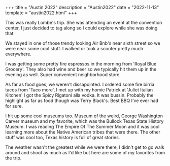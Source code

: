 
+++
title = "Austin 2022"
description = "Austin2022"
date = "2022-11-13"
template = "austin2022.html"
+++

This was really Lombe's trip.  She was attending an event at the convention center, I just decided to tag along so I could explore while she was doing that.  

We stayed in one of those trendy looking Air Bnb's near sixth street so we were near some cool stuff.  I walked or took a scooter pretty much everywhere.  

I was getting some pretty fire espressos in the morning from 'Royal Blue Grocery'.  They also had wine and beer so we typically hit them up in the evening as well.  Super convenient neighborhood store.  

As far as food goes, we weren't dissapointed.  I ordered some fire birria tacos from 'Taco more', I met up with my homie Patrick at 'Juliet Italian Kitchen'  I got the Spicy Rigatoni alla vodka.  It was bussin.  Probably the highlight as far as food though was Terry Black's.  Best BBQ I've ever had for sure.  


I hit up some cool museums too.  Museum of the weird, George Washington Carver museum and my favorite, which was the Bullock Texas State History Museum.  I was reading The Empire Of The Summer Moon and it was cool learning more about the Native American tribes that were there.  The other stuff was cool too, Texas history is full of great stories.  


The weather wasn't the greatest while we were there, I didn't get to go walk around and shoot as much as I'd like but here are some of my favorites from the trip.  

